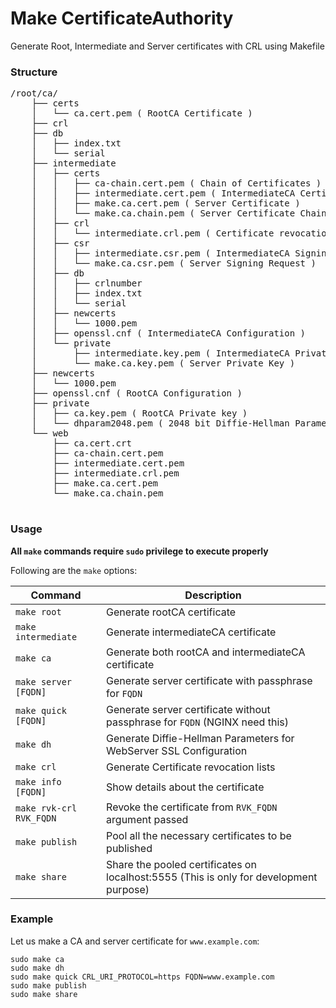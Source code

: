 # Make CertificateAuthority

Generate Root, Intermediate and Server certificates with CRL using Makefile

### Structure

<pre>
/root/ca/
    ├── certs
    │   └── ca.cert.pem ( RootCA Certificate )
    ├── crl
    ├── db
    │   ├── index.txt
    │   └── serial
    ├── intermediate
    │   ├── certs
    │   │   ├── ca-chain.cert.pem ( Chain of Certificates )
    │   │   ├── intermediate.cert.pem ( IntermediateCA Certificate )
    │   │   ├── make.ca.cert.pem ( Server Certificate )
    │   │   └── make.ca.chain.pem ( Server Certificate Chain )
    │   ├── crl
    │   │   └── intermediate.crl.pem ( Certificate revocation lists )
    │   ├── csr
    │   │   ├── intermediate.csr.pem ( IntermediateCA Signing Request )
    │   │   └── make.ca.csr.pem ( Server Signing Request )
    │   ├── db
    │   │   ├── crlnumber
    │   │   ├── index.txt
    │   │   └── serial
    │   ├── newcerts
    │   │   └── 1000.pem
    │   ├── openssl.cnf ( IntermediateCA Configuration )
    │   └── private
    │       ├── intermediate.key.pem ( IntermediateCA Private Key )
    │       └── make.ca.key.pem ( Server Private Key )
    ├── newcerts
    │   └── 1000.pem
    ├── openssl.cnf ( RootCA Configuration )
    ├── private
    │   ├── ca.key.pem ( RootCA Private key )
    │   └── dhparam2048.pem ( 2048 bit Diffie-Hellman Parameters )
    └── web
        ├── ca.cert.crt
        ├── ca-chain.cert.pem
        ├── intermediate.cert.pem
        ├── intermediate.crl.pem
        ├── make.ca.cert.pem
        └── make.ca.chain.pem

</pre>

### Usage

**All `make` commands require `sudo` privilege to execute properly**

Following are the `make` options:

| Command | Description |
|---|---|
| `make root` | Generate rootCA certificate |
| `make intermediate` | Generate intermediateCA certificate |
| `make ca` | Generate both rootCA and intermediateCA certificate |
| `make server [FQDN]` | Generate server certificate with passphrase for `FQDN` |
| `make quick [FQDN]` | Generate server certificate without passphrase for `FQDN` (NGINX need this) |
| `make dh` | Generate Diffie-Hellman Parameters for WebServer SSL Configuration |
| `make crl` | Generate Certificate revocation lists |
| `make info [FQDN]` | Show details about the certificate |
| `make rvk-crl RVK_FQDN` | Revoke the certificate from `RVK_FQDN` argument passed |
| `make publish` | Pool all the necessary certificates to be published |
| `make share` | Share the pooled certificates on localhost:5555 (This is only for development purpose) |

### Example

Let us make a CA and server certificate for `www.example.com`:

```
sudo make ca
sudo make dh
sudo make quick CRL_URI_PROTOCOL=https FQDN=www.example.com
sudo make publish
sudo make share
```
